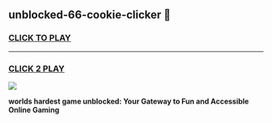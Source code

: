
## unblocked-66-cookie-clicker 👋
<h3>
<a href="https://premium.freeplayer.one?title=unblocked-66-cookie-clicker&ref=14F">CLICK TO PLAY</a></h3>
<hr>

<h3>
<a href="https://premium.freeplayer.one?title=unblocked-66-cookie-clicker&ref=14F">CLICK 2 PLAY</a>
  
</h3>

<a href="https://premium.freeplayer.one?title=unblocked-66-cookie-clicker&ref=12F/"><img src="https://clearcache.store/games.png"></a>


**worlds hardest game unblocked: Your Gateway to Fun and Accessible Online Gaming**
